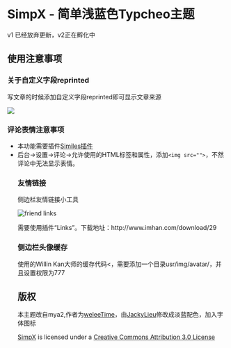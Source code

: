 <h1>SimpX - 简单浅蓝色Typcheo主题</h1>
v1 已经放弃更新，v2正在孵化中
<h2>使用注意事项</h2>
<h3>关于自定义字段reprinted</h3>
<p>写文章的时候添加自定义字段reprinted即可显示文章来源</p>
<img src="http://32mb.cn/usr/uploads/2014/02/postfield.jpg" />
<h3>评论表情注意事项</h3>
<ul>
	<li>本功能需要插件<a href="http://kan.willin.org/typecho/Smilies.zip">Similes插件</a></li>
	<li>后台→设置→评论→允许使用的HTML标签和属性，添加<code>&lt;img src=""&gt;</code>，不然评论中无法显示表情。</li>
<h3>友情链接</h3>
<p>侧边栏友情链接小工具</p>
<img src="http://image.32mb.cn/links.jpg" alt="friend links" />
<p>需要使用插件“Links”。下载地址：http://www.imhan.com/download/29
<h3>侧边栏头像缓存</h3>
<p>使用的Willin Kan大师的缓存代码<，需要添加一个目录usr/img/avatar/，并且设置权限为777</p>
<h2>版权</h2>
<p>本主题改自mya2,作者为<a href="http://welee.me/">weleeTime</a>，由<a href="http://github.com/JackyLieu">JackyLieu</a>修改成淡蓝配色，加入字体图标</a>
<p><a href="https://github.com/TammyXin/SimpX">SimpX</a> is licensed under a <a href="http://creativecommons.org/licenses/by-nc-sa/3.0/">Creative Commons Attribution 3.0 License</a>